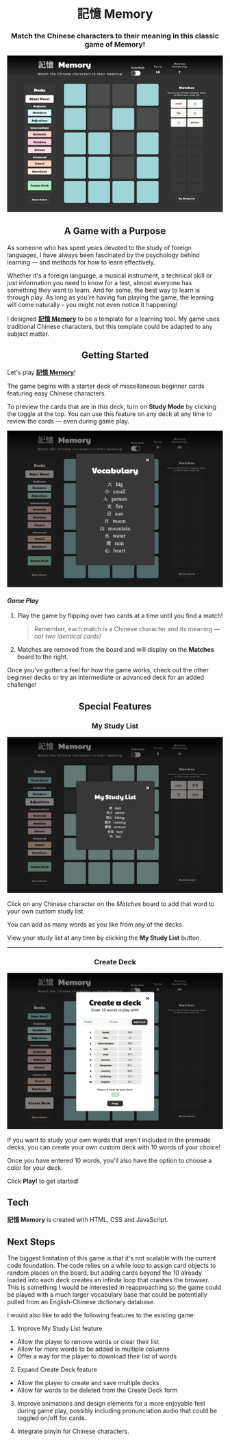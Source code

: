 # <div align="center">記憶 Memory</div>
### <div align="center">Match the Chinese characters to their meaning in this classic game of Memory!<div>

![Game Play](/images/game-play.png)

## <div align="center">A Game with a Purpose</div>
As someone who has spent years devoted to the study of foreign languages, I have always been fascinated by the psychology behind learning — and methods for *how* to learn effectively. 

Whether it's a foreign language, a musical instrument, a technical skill or just information you need to know for a test, almost everyone has something they want to learn. And for some, the best way to learn is through play. As long as you're having fun playing the game, the learning will come naturally - you might not even notice it happening!

I designed **[記憶 Memory](link)** to be a template for a learning tool. My game uses traditional Chinese characters, but this template could be adapted to any subject matter.

## <div align="center">Getting Started</div>

Let's play **[記憶 Memory](link)**!

The game begins with a starter deck of miscellaneous beginner cards featuring easy Chinese characters. 

To preview the cards that are in this deck, turn on **Study Mode** by clicking the toggle at the top. You can use this feature on any deck at any time to review the cards — even during game play.

![Study Mode](/images/study-mode.png)

#### *Game Play*

1. Play the game by flipping over two cards at a time until you find a match!

    >Remember, each match is a Chinese character and its meaning — *not two identical cards!*

2. Matches are removed from the board and will display on the **Matches** board to the right.

Once you've gotten a feel for how the game works, check out the other beginner decks or try an intermediate or advanced deck for an added challenge!

## <div align="center">Special Features</div>

### <div align="center">My Study List</div>

![My Study List](/images/my-study-list.png)

Click on any Chinese character on the *Matches* board to add that word to your own custom study list. 

You can add as many words as you like from any of the decks.

View your study list at any time by clicking the **My Study List** button.

***

### <div align="center">Create Deck</div>

![Create Deck](/images/create-deck.png)

If you want to study your own words that aren't included in the premade decks, you can create your own custom deck with 10 words of your choice!

Once you have entered 10 words, you'll also have the option to choose a color for your deck.

Click **Play!** to get started!

## Tech

 **記憶 Memory** is created with HTML, CSS and JavaScript.

## Next Steps

The biggest limitation of this game is that it's not scalable with the current code foundation. The code relies on a while loop to assign card objects to random places on the board, but adding cards beyond the 10 already loaded into each deck creates an infinite loop that crashes the browser. This is something I would be interested in reapproaching so the game could be played with a much larger vocabulary base that could be potentially pulled from an English-Chinese dictionary database.

I would also like to add the following features to the existing game:

1. Improve My Study List feature
* Allow the player to remove words or clear their list
* Allow for more words to be added in multiple columns
* Offer a way for the player to download their list of words

2. Expand Create Deck feature
* Allow the player to create and save multiple decks
* Allow for words to be deleted from the Create Deck form

3. Improve animations and design elements for a more enjoyable feel during game play, possibly including pronunciation audio that could be toggled on/off for cards.

4. Integrate pinyin for Chinese characters.